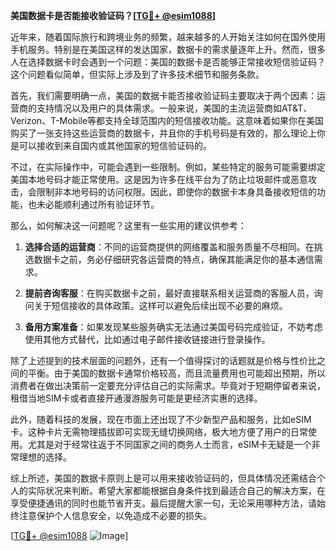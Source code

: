 **美国数据卡是否能接收验证码？[[TG💪+ @esim1088](https://t.me/s/esim1088)]**

近年来，随着国际旅行和跨境业务的频繁，越来越多的人开始关注如何在国外使用手机服务。特别是在美国这样的发达国家，数据卡的需求量逐年上升。然而，很多人在选择数据卡时会遇到一个问题：美国的数据卡是否能够正常接收短信验证码？这个问题看似简单，但实际上涉及到了许多技术细节和服务条款。

首先，我们需要明确一点，美国的数据卡能否接收验证码主要取决于两个因素：运营商的支持情况以及用户的具体需求。一般来说，美国的主流运营商如AT&T、Verizon、T-Mobile等都支持全球范围内的短信接收功能。这意味着如果你在美国购买了一张支持这些运营商的数据卡，并且你的手机号码是有效的，那么理论上你是可以接收到来自国内或其他国家的短信验证码的。

不过，在实际操作中，可能会遇到一些限制。例如，某些特定的服务可能需要绑定美国本地号码才能正常使用。这是因为许多在线平台为了防止垃圾邮件或恶意攻击，会限制非本地号码的访问权限。因此，即使你的数据卡本身具备接收短信的功能，也未必能顺利通过所有验证环节。

那么，如何解决这一问题呢？这里有一些实用的建议供参考：

1. **选择合适的运营商**：不同的运营商提供的网络覆盖和服务质量不尽相同。在挑选数据卡之前，务必仔细研究各运营商的特点，确保其能满足你的基本通信需求。

2. **提前咨询客服**：在购买数据卡之前，最好直接联系相关运营商的客服人员，询问关于短信接收的具体政策。这样可以避免后续出现不必要的麻烦。

3. **备用方案准备**：如果发现某些服务确实无法通过美国号码完成验证，不妨考虑使用其他方式替代，比如通过电子邮件接收链接进行登录操作。

除了上述提到的技术层面的问题外，还有一个值得探讨的话题就是价格与性价比之间的平衡。由于美国的数据卡通常价格较高，而且流量费用也可能超出预期，所以消费者在做出决策前一定要充分评估自己的实际需求。毕竟对于短期停留者来说，租借当地SIM卡或者直接开通漫游服务可能是更经济实惠的选择。

此外，随着科技的发展，现在市面上还出现了不少新型产品和服务，比如eSIM卡。这种卡片无需物理插拔即可实现无缝切换网络，极大地方便了用户的日常使用。尤其是对于经常往返于不同国家之间的商务人士而言，eSIM卡无疑是一个非常理想的选择。

综上所述，美国的数据卡原则上是可以用来接收验证码的，但具体情况还需结合个人的实际状况来判断。希望大家都能根据自身条件找到最适合自己的解决方案，在享受便捷通讯的同时也能节省开支。最后提醒大家一句，无论采用哪种方法，请始终注意保护个人信息安全，以免造成不必要的损失。

[[TG💪+ @esim1088](https://t.me/s/esim1088) ![Image](https://i.postimg.cc/4NQfJmqS/Snipaste-2025-05-13-00-14-12.png)]